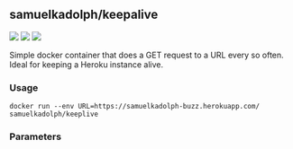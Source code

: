 ## samuelkadolph/keepalive

[![](https://img.shields.io/docker/pulls/samuelkadolph/keepalive.svg?style=for-the-badge)](https://hub.docker.com/r/samuelkadolph/keepalive/ "Docker Pulls")
[![](https://img.shields.io/docker/stars/samuelkadolph/keepalive.svg?style=for-the-badge)](https://hub.docker.com/r/samuelkadolph/keepalive/ "Docker Stars")
[![](https://img.shields.io/github/license/samuelkadolph/docker-keepalive.svg?style=for-the-badge)](https://github.com/samuelkadolph/docker-keepalive/blob/master/LICENSE "MIT License")

Simple docker container that does a GET request to a URL every so often. Ideal for keeping a Heroku instance alive.

### Usage

```
docker run --env URL=https://samuelkadolph-buzz.herokuapp.com/ samuelkadolph/keeplive
```

### Parameters
